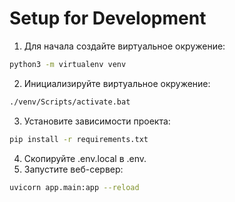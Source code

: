 # Setup for Development
1. Для начала создайте виртуальное окружение:
```bash
python3 -m virtualenv venv
```
2. Инициализируйте виртуальное окружение:
```bash
./venv/Scripts/activate.bat
```
3. Установите зависимости проекта:
```bash
pip install -r requirements.txt
```
4. Скопируйте .env.local в .env.
5. Запустите веб-сервер:
```bash
uvicorn app.main:app --reload
```
